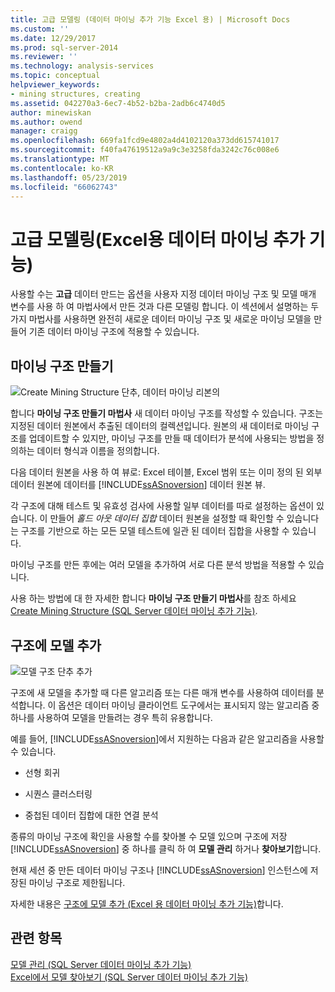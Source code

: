 ```yaml
---
title: 고급 모델링 (데이터 마이닝 추가 기능 Excel 용) | Microsoft Docs
ms.custom: ''
ms.date: 12/29/2017
ms.prod: sql-server-2014
ms.reviewer: ''
ms.technology: analysis-services
ms.topic: conceptual
helpviewer_keywords:
- mining structures, creating
ms.assetid: 042270a3-6ec7-4b52-b2ba-2adb6c4740d5
author: minewiskan
ms.author: owend
manager: craigg
ms.openlocfilehash: 669fa1fcd9e4802a4d4102120a373dd615741017
ms.sourcegitcommit: f40fa47619512a9a9c3e3258fda3242c76c008e6
ms.translationtype: MT
ms.contentlocale: ko-KR
ms.lasthandoff: 05/23/2019
ms.locfileid: "66062743"
---
```

# <a name="advanced-modeling-data-mining-add-ins-for-excel"></a>고급 모델링(Excel용 데이터 마이닝 추가 기능)
  사용할 수는 **고급** 데이터 만드는 옵션을 사용자 지정 데이터 마이닝 구조 및 모델 매개 변수를 사용 하 여 마법사에서 만든 것과 다른 모델링 합니다. 이 섹션에서 설명하는 두 가지 마법사를 사용하면 완전히 새로운 데이터 마이닝 구조 및 새로운 마이닝 모델을 만들어 기존 데이터 마이닝 구조에 적용할 수 있습니다.  
  
## <a name="create-mining-structure"></a>마이닝 구조 만들기  
 ![Create Mining Structure 단추, 데이터 마이닝 리본의](media/dmc-createstruct.gif "Create Mining Structure 단추, 데이터 마이닝 리본 메뉴")  
  
 합니다 **마이닝 구조 만들기 마법사** 새 데이터 마이닝 구조를 작성할 수 있습니다. 구조는 지정된 데이터 원본에서 추출된 데이터의 컬렉션입니다.  원본의 새 데이터로 마이닝 구조를 업데이트할 수 있지만, 마이닝 구조를 만들 때 데이터가 분석에 사용되는 방법을 정의하는 데이터 형식과 이름을 정의합니다.  
  
 다음 데이터 원본을 사용 하 여 뷰로: Excel 테이블, Excel 범위 또는 이미 정의 된 외부 데이터 원본에 데이터를 [!INCLUDE[ssASnoversion](../includes/ssasnoversion-md.md)] 데이터 원본 뷰.  
  
 각 구조에 대해 테스트 및 유효성 검사에 사용할 일부 데이터를 따로 설정하는 옵션이 있습니다. 이 만들어 *홀드 아웃 데이터 집합* 데이터 원본을 설정할 때 확인할 수 있습니다는 구조를 기반으로 하는 모든 모델 테스트에 일관 된 데이터 집합을 사용할 수 있습니다.  
  
 마이닝 구조를 만든 후에는 여러 모델을 추가하여 서로 다른 분석 방법을 적용할 수 있습니다.  
  
 사용 하는 방법에 대 한 자세한 합니다 **마이닝 구조 만들기 마법사**를 참조 하세요 [Create Mining Structure &#40;SQL Server 데이터 마이닝 추가 기능&#41;](create-mining-structure-sql-server-data-mining-add-ins.md).  
  
## <a name="add-model-to-structure"></a>구조에 모델 추가  
 ![모델 구조 단추 추가](media/dmc-addmodel.gif "구조 단추에 모델 추가")  
  
 구조에 새 모델을 추가할 때 다른 알고리즘 또는 다른 매개 변수를 사용하여 데이터를 분석합니다. 이 옵션은 데이터 마이닝 클라이언트 도구에서는 표시되지 않는 알고리즘 중 하나를 사용하여 모델을 만들려는 경우 특히 유용합니다.  
  
 예를 들어, [!INCLUDE[ssASnoversion](../includes/ssasnoversion-md.md)]에서 지원하는 다음과 같은 알고리즘을 사용할 수 있습니다.  
  
-   선형 회귀  
  
-   시퀀스 클러스터링  
  
-   중첩된 데이터 집합에 대한 연결 분석  
  
 종류의 마이닝 구조에 확인을 사용할 수를 찾아볼 수 모델 있으며 구조에 저장 [!INCLUDE[ssASnoversion](../includes/ssasnoversion-md.md)] 중 하나를 클릭 하 여 **모델 관리** 하거나 **찾아보기**합니다.  
  
 현재 세션 중 만든 데이터 마이닝 구조나 [!INCLUDE[ssASnoversion](../includes/ssasnoversion-md.md)] 인스턴스에 저장된 마이닝 구조로 제한됩니다.  
  
 자세한 내용은 [구조에 모델 추가 &#40;Excel 용 데이터 마이닝 추가 기능&#41;](add-model-to-structure-data-mining-add-ins-for-excel.md)합니다.  
  
## <a name="see-also"></a>관련 항목  
 [모델 관리 &#40;SQL Server 데이터 마이닝 추가 기능&#41;](manage-models-sql-server-data-mining-add-ins.md)   
 [Excel에서 모델 찾아보기 &#40;SQL Server 데이터 마이닝 추가 기능&#41;](browsing-models-in-excel-sql-server-data-mining-add-ins.md)  
  
  
